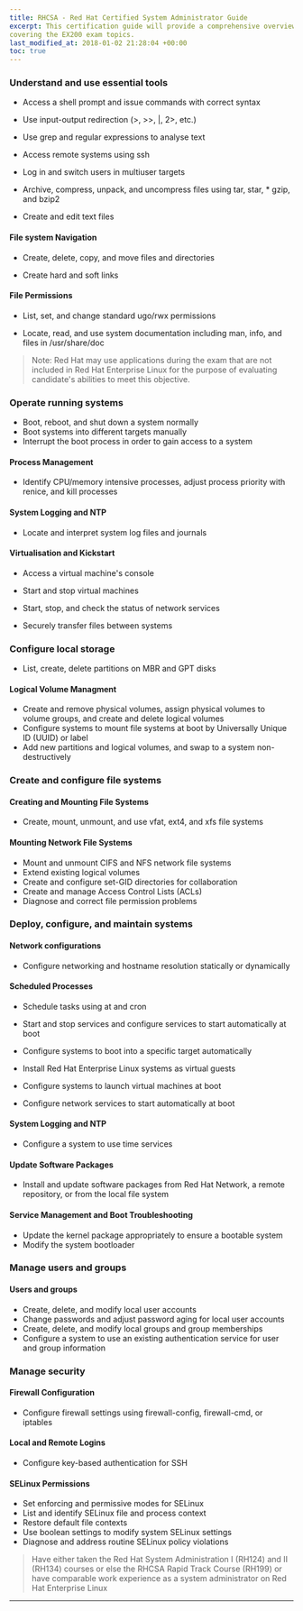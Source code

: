 ```yaml
---
title: RHCSA - Red Hat Certified System Administrator Guide
excerpt: This certification guide will provide a comprehensive overview of Linux RHEL 7,
covering the EX200 exam topics.
last_modified_at: 2018-01-02 21:28:04 +00:00
toc: true
---
```



### Understand and use essential tools
* Access a shell prompt and issue commands with correct syntax

* Use input-output redirection (>, >>, |, 2>, etc.)
* Use grep and regular expressions to analyse text

* Access remote systems using ssh
* Log in and switch users in multiuser targets

* Archive, compress, unpack, and uncompress files using tar, star, * gzip, and bzip2
* Create and edit text files

#### File system Navigation
* Create, delete, copy, and move files and directories

* Create hard and soft links
#### File Permissions
* List, set, and change standard ugo/rwx permissions

* Locate, read, and use system documentation including man, info, and files in /usr/share/doc

> Note: Red Hat may use applications during the exam that are not included in Red Hat Enterprise Linux for the purpose of evaluating candidate's abilities to meet this objective.

### Operate running systems
* Boot, reboot, and shut down a system normally
* Boot systems into different targets manually
* Interrupt the boot process in order to gain access to a system
#### Process Management
* Identify CPU/memory intensive processes, adjust process priority with renice, and kill processes
#### System Logging and NTP
* Locate and interpret system log files and journals
#### Virtualisation and Kickstart
* Access a virtual machine's console
* Start and stop virtual machines

* Start, stop, and check the status of network services
* Securely transfer files between systems

### Configure local storage
* List, create, delete partitions on MBR and GPT disks
#### Logical Volume Managment
* Create and remove physical volumes, assign physical volumes to volume groups, and create and delete logical volumes
* Configure systems to mount file systems at boot by Universally Unique ID (UUID) or label
* Add new partitions and logical volumes, and swap to a system non-destructively

### Create and configure file systems
#### Creating and Mounting File Systems
* Create, mount, unmount, and use vfat, ext4, and xfs file systems
#### Mounting Network File Systems
* Mount and unmount CIFS and NFS network file systems
* Extend existing logical volumes
* Create and configure set-GID directories for collaboration
* Create and manage Access Control Lists (ACLs)
* Diagnose and correct file permission problems

### Deploy, configure, and maintain systems
#### Network configurations
* Configure networking and hostname resolution statically or dynamically
#### Scheduled Processes
* Schedule tasks using at and cron
* Start and stop services and configure services to start automatically at boot

* Configure systems to boot into a specific target automatically
* Install Red Hat Enterprise Linux systems as virtual guests
* Configure systems to launch virtual machines at boot

* Configure network services to start automatically at boot
#### System Logging and NTP
* Configure a system to use time services
#### Update Software Packages
* Install and update software packages from Red Hat Network, a remote repository, or from the local file system
#### Service Management and Boot Troubleshooting
* Update the kernel package appropriately to ensure a bootable system
* Modify the system bootloader

### Manage users and groups
#### Users and groups
* Create, delete, and modify local user accounts
* Change passwords and adjust password aging for local user accounts
* Create, delete, and modify local groups and group memberships
* Configure a system to use an existing authentication service for user and group information

### Manage security
#### Firewall Configuration
* Configure firewall settings using firewall-config, firewall-cmd, or iptables
#### Local and Remote Logins
* Configure key-based authentication for SSH
#### SELinux Permissions
* Set enforcing and permissive modes for SELinux
* List and identify SELinux file and process context
* Restore default file contexts
* Use boolean settings to modify system SELinux settings
* Diagnose and address routine SELinux policy violations

> Have either taken the Red Hat System Administration I (RH124) and II (RH134) courses or else the RHCSA Rapid Track Course (RH199) or have comparable work experience as a system administrator on Red Hat Enterprise Linux

--------------------------------------------------------------------------------
